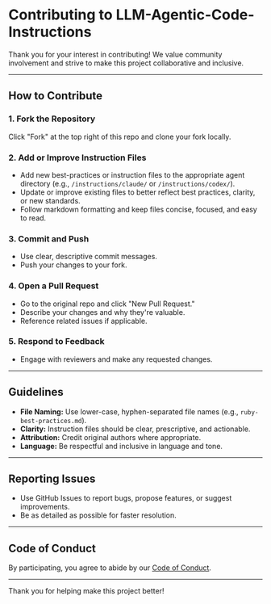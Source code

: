 # Contributing to LLM-Agentic-Code-Instructions

Thank you for your interest in contributing! We value community involvement and strive to make this project collaborative and inclusive.

---

## How to Contribute

### 1. Fork the Repository

Click "Fork" at the top right of this repo and clone your fork locally.

### 2. Add or Improve Instruction Files

- Add new best-practices or instruction files to the appropriate agent directory (e.g., `/instructions/claude/` or `/instructions/codex/`).
- Update or improve existing files to better reflect best practices, clarity, or new standards.
- Follow markdown formatting and keep files concise, focused, and easy to read.

### 3. Commit and Push

- Use clear, descriptive commit messages.
- Push your changes to your fork.

### 4. Open a Pull Request

- Go to the original repo and click "New Pull Request."
- Describe your changes and why they're valuable.
- Reference related issues if applicable.

### 5. Respond to Feedback

- Engage with reviewers and make any requested changes.

---

## Guidelines

- **File Naming:** Use lower-case, hyphen-separated file names (e.g., `ruby-best-practices.md`).
- **Clarity:** Instruction files should be clear, prescriptive, and actionable.
- **Attribution:** Credit original authors where appropriate.
- **Language:** Be respectful and inclusive in language and tone.

---

## Reporting Issues

- Use GitHub Issues to report bugs, propose features, or suggest improvements.
- Be as detailed as possible for faster resolution.

---

## Code of Conduct

By participating, you agree to abide by our [Code of Conduct](CODE_OF_CONDUCT.md).

---

Thank you for helping make this project better!